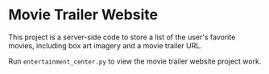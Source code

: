 # Movie Trailer Website 

This project is a server-side code to store a list of the user's favorite movies, including box art imagery and a movie trailer URL. 

Run ``` entertainment_center.py ``` to view the movie trailer website project work. 
